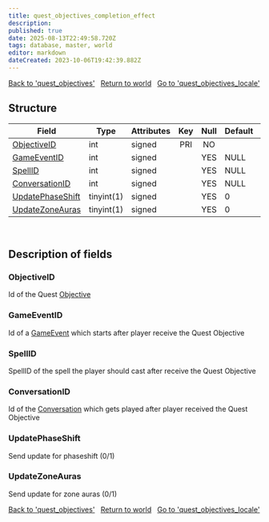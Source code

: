 ```yaml
---
title: quest_objectives_completion_effect
description: 
published: true
date: 2025-08-13T22:49:58.720Z
tags: database, master, world
editor: markdown
dateCreated: 2023-10-06T19:42:39.882Z
---
```


<a href="https://trinitycore.info/en/database/master/world/quest_objectives" class="mt-5 v-btn v-btn--depressed v-btn--flat v-btn--outlined theme--light v-size--default darkblue--text text--lighten-3"><span class="v-btn__content"><i aria-hidden="true" class="v-icon notranslate v-icon--left mdi mdi-arrow-left theme--light"></i><span>Back to 'quest_objectives'</span></span></a>&nbsp;&nbsp;&nbsp;<a href="https://trinitycore.info/en/database/master/world/home" class="mt-5 v-btn v-btn--depressed v-btn--flat v-btn--outlined theme--light v-size--default darkblue--text text--lighten-3"><span class="v-btn__content"><i aria-hidden="true" class="v-icon notranslate v-icon--left mdi mdi-home-outline theme--light"></i><span>Return to world</span></span></a>&nbsp;&nbsp;&nbsp;<a href="https://trinitycore.info/en/database/master/world/quest_objectives_locale" class="mt-5 v-btn v-btn--depressed v-btn--flat v-btn--outlined theme--light v-size--default darkblue--text text--lighten-3"><span class="v-btn__content"><span>Go to 'quest_objectives_locale'</span><i aria-hidden="true" class="v-icon notranslate v-icon--right mdi mdi-arrow-right theme--light"></i></span></a>

## Structure

| Field | Type | Attributes | Key | Null | Default | Extra | Comment |
| --- | --- | --- | :---: | :---: | --- | --- | --- |
| [ObjectiveID](#objectiveid) | int | signed | PRI | NO |  |  |  |
| [GameEventID](#gameeventid) | int | signed |  | YES | NULL |  |  |
| [SpellID](#spellid) | int | signed |  | YES | NULL |  |  |
| [ConversationID](#conversationid) | int | signed |  | YES | NULL |  |  |
| [UpdatePhaseShift](#updatephaseshift) | tinyint(1) | signed |  | YES | 0 |  |  |
| [UpdateZoneAuras](#updatezoneauras) | tinyint(1) | signed |  | YES | 0 |  |  |
&nbsp;
## Description of fields

### ObjectiveID
Id of the Quest [Objective](/database/master/world/quest_objectives_objectives#ID) 
&nbsp;

### GameEventID
Id of a [GameEvent](/database/master/world/game_event#eventEntry) which starts after player receive the Quest Objective
&nbsp;

### SpellID
SpellID of the spell the player should cast after receive the Quest Objective
&nbsp;

### ConversationID
Id of the [Conversation](/database/master/world/conversation_template#Id) which gets played after player received the Quest Objective
&nbsp;

### UpdatePhaseShift
Send update for phaseshift (0/1)
&nbsp;

### UpdateZoneAuras
Send update for zone auras (0/1)
&nbsp;

<a href="https://trinitycore.info/en/database/master/world/quest_objectives" class="mt-5 v-btn v-btn--depressed v-btn--flat v-btn--outlined theme--light v-size--default darkblue--text text--lighten-3"><span class="v-btn__content"><i aria-hidden="true" class="v-icon notranslate v-icon--left mdi mdi-arrow-left theme--light"></i><span>Back to 'quest_objectives'</span></span></a>&nbsp;&nbsp;&nbsp;<a href="https://trinitycore.info/en/database/master/world/home" class="mt-5 v-btn v-btn--depressed v-btn--flat v-btn--outlined theme--light v-size--default darkblue--text text--lighten-3"><span class="v-btn__content"><i aria-hidden="true" class="v-icon notranslate v-icon--left mdi mdi-home-outline theme--light"></i><span>Return to world</span></span></a>&nbsp;&nbsp;&nbsp;<a href="https://trinitycore.info/en/database/master/world/quest_objectives_locale" class="mt-5 v-btn v-btn--depressed v-btn--flat v-btn--outlined theme--light v-size--default darkblue--text text--lighten-3"><span class="v-btn__content"><span>Go to 'quest_objectives_locale'</span><i aria-hidden="true" class="v-icon notranslate v-icon--right mdi mdi-arrow-right theme--light"></i></span></a>
